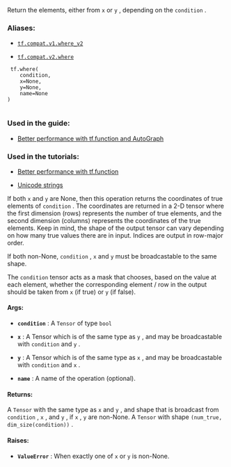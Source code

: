 Return the elements, either from  `x`  or  `y` , depending on the  `condition` .



### Aliases:

- [ `tf.compat.v1.where_v2` ](/api_docs/python/tf/where)

- [ `tf.compat.v2.where` ](/api_docs/python/tf/where)



```
 tf.where(
    condition,
    x=None,
    y=None,
    name=None
)
 
```



### Used in the guide:

- [Better performance with tf.function and AutoGraph](https://tensorflow.google.cn/guide/function)



### Used in the tutorials:

- [Better performance with tf.function](https://tensorflow.google.cn/tutorials/customization/performance)

- [Unicode strings](https://tensorflow.google.cn/tutorials/load_data/unicode)

If both  `x`  and  `y`  are None, then this operation returns the coordinates of
true elements of  `condition` .  The coordinates are returned in a 2-D tensor
where the first dimension (rows) represents the number of true elements, and
the second dimension (columns) represents the coordinates of the true
elements. Keep in mind, the shape of the output tensor can vary depending on
how many true values there are in input. Indices are output in row-major
order.

If both non-None,  `condition` ,  `x`  and  `y`  must be broadcastable to the same
shape.

The  `condition`  tensor acts as a mask that chooses, based on the value at each
element, whether the corresponding element / row in the output should be taken
from  `x`  (if true) or  `y`  (if false).



#### Args:

- **`condition`** : A  `Tensor`  of type  `bool` 

- **`x`** : A Tensor which is of the same type as  `y` , and may be broadcastable with
 `condition`  and  `y` .

- **`y`** : A Tensor which is of the same type as  `x` , and may be broadcastable with
 `condition`  and  `x` .

- **`name`** : A name of the operation (optional).



#### Returns:
A  `Tensor`  with the same type as  `x`  and  `y` , and shape that
  is broadcast from  `condition` ,  `x` , and  `y` , if  `x` ,  `y`  are non-None.
A  `Tensor`  with shape  `(num_true, dim_size(condition))` .



#### Raises:

- **`ValueError`** : When exactly one of  `x`  or  `y`  is non-None.

